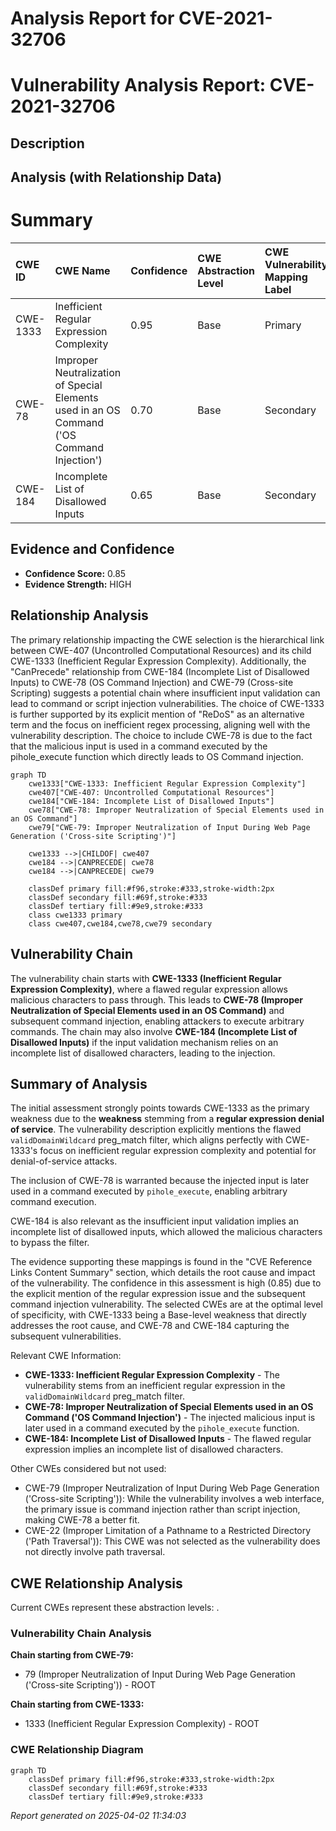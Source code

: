# Analysis Report for CVE-2021-32706

# Vulnerability Analysis Report: CVE-2021-32706

## Description



## Analysis (with Relationship Data)

# Summary
| CWE ID    | CWE Name                                                                    | Confidence | CWE Abstraction Level | CWE Vulnerability Mapping Label | CWE-Vulnerability Mapping Notes |
| :---------- | :-------------------------------------------------------------------------- | :--------- | :-------------------- | :------------------------------ | :------------------------------ |
| CWE-1333 | Inefficient Regular Expression Complexity    | 0.95       | Base                  | Primary                       | Allowed                       |
| CWE-78     | Improper Neutralization of Special Elements used in an OS Command ('OS Command Injection') | 0.70      | Base                  | Secondary                       | Allowed                       |
| CWE-184     | Incomplete List of Disallowed Inputs                  | 0.65       | Base                  | Secondary                       | Allowed                       |

## Evidence and Confidence

*   **Confidence Score:** 0.85
*   **Evidence Strength:** HIGH

## Relationship Analysis
The primary relationship impacting the CWE selection is the hierarchical link between CWE-407 (Uncontrolled Computational Resources) and its child CWE-1333 (Inefficient Regular Expression Complexity). Additionally, the "CanPrecede" relationship from CWE-184 (Incomplete List of Disallowed Inputs) to CWE-78 (OS Command Injection) and CWE-79 (Cross-site Scripting) suggests a potential chain where insufficient input validation can lead to command or script injection vulnerabilities. The choice of CWE-1333 is further supported by its explicit mention of "ReDoS" as an alternative term and the focus on inefficient regex processing, aligning well with the vulnerability description. The choice to include CWE-78 is due to the fact that the malicious input is used in a command executed by the pihole_execute function which directly leads to OS Command injection.

```mermaid
graph TD
    cwe1333["CWE-1333: Inefficient Regular Expression Complexity"]
    cwe407["CWE-407: Uncontrolled Computational Resources"]
    cwe184["CWE-184: Incomplete List of Disallowed Inputs"]
    cwe78["CWE-78: Improper Neutralization of Special Elements used in an OS Command"]
    cwe79["CWE-79: Improper Neutralization of Input During Web Page Generation ('Cross-site Scripting')"]

    cwe1333 -->|CHILDOF| cwe407
    cwe184 -->|CANPRECEDE| cwe78
    cwe184 -->|CANPRECEDE| cwe79

    classDef primary fill:#f96,stroke:#333,stroke-width:2px
    classDef secondary fill:#69f,stroke:#333
    classDef tertiary fill:#9e9,stroke:#333
    class cwe1333 primary
    class cwe407,cwe184,cwe78,cwe79 secondary
```

## Vulnerability Chain
The vulnerability chain starts with **CWE-1333 (Inefficient Regular Expression Complexity)**, where a flawed regular expression allows malicious characters to pass through. This leads to **CWE-78 (Improper Neutralization of Special Elements used in an OS Command)** and subsequent command injection, enabling attackers to execute arbitrary commands. The chain may also involve **CWE-184 (Incomplete List of Disallowed Inputs)** if the input validation mechanism relies on an incomplete list of disallowed characters, leading to the injection.

## Summary of Analysis
The initial assessment strongly points towards CWE-1333 as the primary weakness due to the **weakness** stemming from a **regular expression denial of service**. The vulnerability description explicitly mentions the flawed `validDomainWildcard` preg_match filter, which aligns perfectly with CWE-1333's focus on inefficient regular expression complexity and potential for denial-of-service attacks.

The inclusion of CWE-78 is warranted because the injected input is later used in a command executed by `pihole_execute`, enabling arbitrary command execution.

CWE-184 is also relevant as the insufficient input validation implies an incomplete list of disallowed inputs, which allowed the malicious characters to bypass the filter.

The evidence supporting these mappings is found in the "CVE Reference Links Content Summary" section, which details the root cause and impact of the vulnerability. The confidence in this assessment is high (0.85) due to the explicit mention of the regular expression issue and the subsequent command injection vulnerability. The selected CWEs are at the optimal level of specificity, with CWE-1333 being a Base-level weakness that directly addresses the root cause, and CWE-78 and CWE-184 capturing the subsequent vulnerabilities.

Relevant CWE Information:
- **CWE-1333: Inefficient Regular Expression Complexity** - The vulnerability stems from an inefficient regular expression in the `validDomainWildcard` preg_match filter.
- **CWE-78: Improper Neutralization of Special Elements used in an OS Command ('OS Command Injection')** - The injected malicious input is later used in a command executed by the `pihole_execute` function.
- **CWE-184: Incomplete List of Disallowed Inputs** - The flawed regular expression implies an incomplete list of disallowed characters.

Other CWEs considered but not used:
- CWE-79 (Improper Neutralization of Input During Web Page Generation ('Cross-site Scripting')): While the vulnerability involves a web interface, the primary issue is command injection rather than script injection, making CWE-78 a better fit.
- CWE-22 (Improper Limitation of a Pathname to a Restricted Directory ('Path Traversal')): This CWE was not selected as the vulnerability does not directly involve path traversal.


## CWE Relationship Analysis

Current CWEs represent these abstraction levels: .


### Vulnerability Chain Analysis

**Chain starting from CWE-79:**
- 79 (Improper Neutralization of Input During Web Page Generation ('Cross-site Scripting')) - ROOT


**Chain starting from CWE-1333:**
- 1333 (Inefficient Regular Expression Complexity) - ROOT



### CWE Relationship Diagram

```mermaid
graph TD
    classDef primary fill:#f96,stroke:#333,stroke-width:2px
    classDef secondary fill:#69f,stroke:#333
    classDef tertiary fill:#9e9,stroke:#333
```



*Report generated on 2025-04-02 11:34:03*
